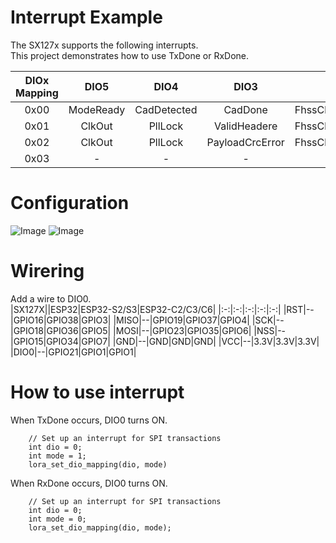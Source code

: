 # Interrupt Example   
The SX127x supports the following interrupts.   
This project demonstrates how to use TxDone or RxDone.   

|DIOx Mapping|DIO5|DIO4|DIO3|DIO2|DIO1|DIO0|
|:-:|:-:|:-:|:-:|:-:|:-:|:-:|
|0x00|ModeReady|CadDetected|CadDone|FhssChangeChannel|RxTimeout|RxDone|
|0x01|ClkOut|PllLock|ValidHeadere|FhssChangeChannel|FhssChangeChannel|TxDone|
|0x02|ClkOut|PllLock|PayloadCrcError|FhssChangeChannel|CadDetected|CadDone|
|0x03|-|-|-|-|-|-|

# Configuration   
![Image](https://github.com/user-attachments/assets/381a395e-e04f-4fdd-9579-f8353d44245b)
![Image](https://github.com/user-attachments/assets/c679652c-8957-4142-97df-22c361d89653)

# Wirering
Add a wire to DIO0.   
|SX127X||ESP32|ESP32-S2/S3|ESP32-C2/C3/C6|
|:-:|:-:|:-:|:-:|:-:|
|RST|--|GPIO16|GPIO38|GPIO3|
|MISO|--|GPIO19|GPIO37|GPIO4|
|SCK|--|GPIO18|GPIO36|GPIO5|
|MOSI|--|GPIO23|GPIO35|GPIO6|
|NSS|--|GPIO15|GPIO34|GPIO7|
|GND|--|GND|GND|GND|
|VCC|--|3.3V|3.3V|3.3V|
|DIO0|--|GPIO21|GPIO1|GPIO1|

# How to use interrupt
When TxDone occurs, DIO0 turns ON.   
```
    // Set up an interrupt for SPI transactions
    int dio = 0;
    int mode = 1;
    lora_set_dio_mapping(dio, mode)
```

When RxDone occurs, DIO0 turns ON.   
```
    // Set up an interrupt for SPI transactions
    int dio = 0;
    int mode = 0;
    lora_set_dio_mapping(dio, mode);
```

